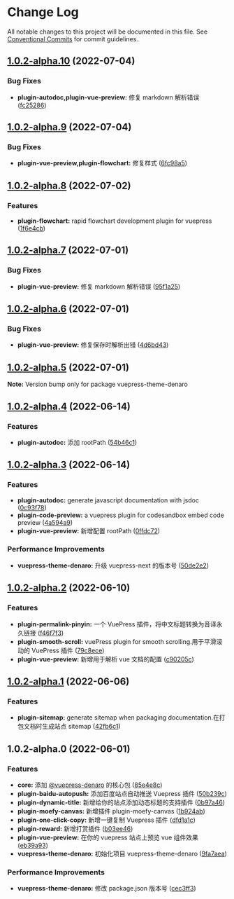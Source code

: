# Change Log

All notable changes to this project will be documented in this file.
See [Conventional Commits](https://conventionalcommits.org) for commit guidelines.

## [1.0.2-alpha.10](https://github.com/denaro-org/vuepress-theme-denaro/compare/v1.0.2-alpha.9...v1.0.2-alpha.10) (2022-07-04)


### Bug Fixes

* **plugin-autodoc,plugin-vue-preview:** 修复 markdown 解析错误 ([fc25286](https://github.com/denaro-org/vuepress-theme-denaro/commit/fc25286ca20addf24270c1cf6186267f8cbac628))





## [1.0.2-alpha.9](https://github.com/denaro-org/vuepress-theme-denaro/compare/v1.0.2-alpha.8...v1.0.2-alpha.9) (2022-07-04)


### Bug Fixes

* **plugin-vue-preview,plugin-flowchart:** 修复样式 ([6fc98a5](https://github.com/denaro-org/vuepress-theme-denaro/commit/6fc98a51dff53d4c916a6d4f200af1e4c746590d))





## [1.0.2-alpha.8](https://github.com/denaro-org/vuepress-theme-denaro/compare/v1.0.2-alpha.7...v1.0.2-alpha.8) (2022-07-02)


### Features

* **plugin-flowchart:** rapid flowchart development plugin for vuepress ([1f6e4cb](https://github.com/denaro-org/vuepress-theme-denaro/commit/1f6e4cb100c1b7c62c6e1d6b4280be7d7f0b1587))





## [1.0.2-alpha.7](https://github.com/denaro-org/vuepress-theme-denaro/compare/v1.0.2-alpha.6...v1.0.2-alpha.7) (2022-07-01)


### Bug Fixes

* **plugin-vue-preview:** 修复 markdown 解析错误 ([95f1a25](https://github.com/denaro-org/vuepress-theme-denaro/commit/95f1a257d84d7fccd3e44e103c74283e23f990ce))





## [1.0.2-alpha.6](https://github.com/denaro-org/vuepress-theme-denaro/compare/v1.0.2-alpha.5...v1.0.2-alpha.6) (2022-07-01)


### Bug Fixes

* **plugin-vue-preview:** 修复保存时解析出错 ([4d6bd43](https://github.com/denaro-org/vuepress-theme-denaro/commit/4d6bd437a2b56aa9022f61dab3798157a0a795e1))





## [1.0.2-alpha.5](https://github.com/denaro-org/vuepress-theme-denaro/compare/v1.0.2-alpha.4...v1.0.2-alpha.5) (2022-07-01)

**Note:** Version bump only for package vuepress-theme-denaro





## [1.0.2-alpha.4](https://github.com/denaro-org/vuepress-theme-denaro/compare/v1.0.2-alpha.3...v1.0.2-alpha.4) (2022-06-14)


### Features

* **plugin-autodoc:** 添加 rootPath ([54b46c1](https://github.com/denaro-org/vuepress-theme-denaro/commit/54b46c12174ed5d57888f52e626f6e76b9eee36f))





## [1.0.2-alpha.3](https://github.com/denaro-org/vuepress-theme-denaro/compare/v1.0.2-alpha.2...v1.0.2-alpha.3) (2022-06-14)


### Features

* **plugin-autodoc:** generate javascript documentation with jsdoc ([0c93f78](https://github.com/denaro-org/vuepress-theme-denaro/commit/0c93f78a46cba0b47d654565e0cb882811deebf5))
* **plugin-code-preview:** a vuepress plugin for codesandbox embed code preview ([4a594a9](https://github.com/denaro-org/vuepress-theme-denaro/commit/4a594a9a13d8d12686540210ece8c9c06e912b5a))
* **plugin-vue-preview:** 新增配置 rootPath ([0ffdc72](https://github.com/denaro-org/vuepress-theme-denaro/commit/0ffdc72230953c3908bd4b09c4fd1bee20b414f8))


### Performance Improvements

* **vuepress-theme-denaro:** 升级 vuepress-next 的版本号 ([50de2e2](https://github.com/denaro-org/vuepress-theme-denaro/commit/50de2e2a8d4c93db5b9d865bd4d334a54d4d3991))





## [1.0.2-alpha.2](https://github.com/denaro-org/vuepress-theme-denaro/compare/v1.0.2-alpha.1...v1.0.2-alpha.2) (2022-06-10)


### Features

* **plugin-permalink-pinyin:** 一个 VuePress 插件，将中文标题转换为音译永久链接 ([f46f7f3](https://github.com/denaro-org/vuepress-theme-denaro/commit/f46f7f308d441937c3486b633b8fa08b9c905d34))
* **plugin-smooth-scroll:** vuePress plugin for smooth scrolling.用于平滑滚动的 VuePress 插件 ([79c8ece](https://github.com/denaro-org/vuepress-theme-denaro/commit/79c8ece0b4c6d7b70259f0ddee947092e8857679))
* **plugin-vue-preview:** 新增用于解析 vue 文档的配置 ([c90205c](https://github.com/denaro-org/vuepress-theme-denaro/commit/c90205c1bd0ab1223236fd64ac08c94298b4346f))





## [1.0.2-alpha.1](https://github.com/denaro-org/vuepress-theme-denaro/compare/v1.0.2-alpha.0...v1.0.2-alpha.1) (2022-06-06)


### Features

* **plugin-sitemap:** generate sitemap when packaging documentation.在打包文档时生成站点 sitemap ([42fb6c1](https://github.com/denaro-org/vuepress-theme-denaro/commit/42fb6c1979d76196cd97a8b0dd067007b49692bd))





## 1.0.2-alpha.0 (2022-06-01)


### Features

* **core:** 添加 [@vuepress-denaro](https://github.com/vuepress-denaro) 的核心包 ([85e4e8c](https://github.com/denaro-org/vuepress-theme-denaro/commit/85e4e8ce35922c5aee9ec0cd4f893a6cfca43f23))
* **plugin-baidu-autopush:** 添加百度站点自动推送 Vuepress 插件 ([50b239c](https://github.com/denaro-org/vuepress-theme-denaro/commit/50b239ceac03a63bca02201393b1a1e8f5e8bdd1))
* **plugin-dynamic-title:** 新增给你的站点添加动态标题的支持插件 ([0b97a46](https://github.com/denaro-org/vuepress-theme-denaro/commit/0b97a46a0721b75ef4875e2b86aa8e49e345d69d))
* **plugin-moefy-canvas:** 新增插件 plugin-moefy-canvas ([1b924ab](https://github.com/denaro-org/vuepress-theme-denaro/commit/1b924ab4c0461c3ef0f5827287ce7c80e2d1e10d))
* **plugin-one-click-copy:** 新增一键复制 Vuepress 插件 ([dfd1a1c](https://github.com/denaro-org/vuepress-theme-denaro/commit/dfd1a1c7bde336bac3a180e14f96f504a0545e35))
* **plugin-reward:** 新增打赏插件 ([b03ee46](https://github.com/denaro-org/vuepress-theme-denaro/commit/b03ee4681dcfd343c3f322735c500befcdfc7273))
* **plugin-vue-preview:** 在你的 vuepress 站点上预览 vue 组件效果 ([eb39a93](https://github.com/denaro-org/vuepress-theme-denaro/commit/eb39a93c4ddb047a8aa10e230c91e0bab0e5cdc9))
* **vuepress-theme-denaro:** 初始化项目 vuepress-theme-denaro ([9fa7aea](https://github.com/denaro-org/vuepress-theme-denaro/commit/9fa7aea18141eea3f7e0ec0b342bb2ddb91aed93))


### Performance Improvements

* **vuepress-theme-denaro:** 修改 package.json 版本号 ([cec3ff3](https://github.com/denaro-org/vuepress-theme-denaro/commit/cec3ff3d17d28c23fcbb22dc0cdbbabf7e7701f0))

